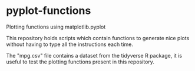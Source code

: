 # pyplot-functions
Plotting functions using matplotlib.pyplot

This repository holds scripts which contain functions to generate nice plots without having to type all the instructions each time.

The "mpg.csv" file contains a dataset from the tidyverse R package, it is useful to test the plotting functions present in this repository.
